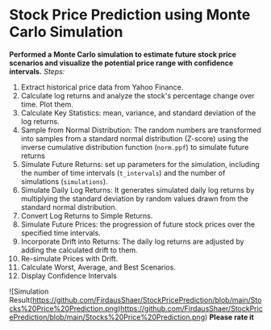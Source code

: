 # Stock Price Prediction using Monte Carlo Simulation
**Performed a Monte Carlo simulation to estimate future stock price scenarios and visualize the potential price range with confidence intervals.**
*Steps:*
1. Extract historical price data from Yahoo Finance.
2. Calculate log returns and analyze the stock's percentage change over time. Plot them.
3. Calculate Key Statistics: mean, variance, and standard deviation of the log returns.
4. Sample from Normal Distribution: The random numbers are transformed into samples from a standard normal distribution (Z-score) using the inverse cumulative distribution function (`norm.ppf`) to simulate future returns
5. Simulate Future Returns: set up parameters for the simulation, including the number of time intervals (`t_intervals`) and the number of simulations (`simulations`).
6. Simulate Daily Log Returns: It generates simulated daily log returns by multiplying the standard deviation by random values drawn from the standard normal distribution.
7. Convert Log Returns to Simple Returns.
8. Simulate Future Prices: the progression of future stock prices over the specified time intervals.
9. Incorporate Drift into Returns: The daily log returns are adjusted by adding the calculated drift to them.
10. Re-simulate Prices with Drift.
11. Calculate Worst, Average, and Best Scenarios.
12. Display Confidence Intervals

![Simulation Result(https://github.com/FirdausShaer/StockPricePrediction/blob/main/Stocks%20Price%20Prediction.png)https://github.com/FirdausShaer/StockPricePrediction/blob/main/Stocks%20Price%20Prediction.png)
**Please rate it**

